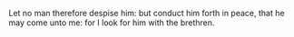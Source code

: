 Let no man therefore despise him: but conduct him forth in peace, that he may come unto me: for I look for him with the brethren.
